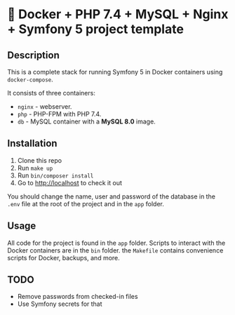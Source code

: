 # 🐳 Docker + PHP 7.4 + MySQL + Nginx + Symfony 5 project template

## Description

This is a complete stack for running Symfony 5 in Docker containers using `docker-compose`.

It consists of three containers:

- `nginx` - webserver.
- `php` - PHP-FPM with PHP 7.4.
- `db` - MySQL container with a **MySQL 8.0** image.

## Installation

1. Clone this repo
2. Run `make up`
3. Run `bin/composer install`
4. Go to <http://localhost> to check it out

You should change the name, user and password of the database in the `.env` 
file at the root of the project and in the `app` folder. 

## Usage

All code for the project is found in the `app` folder. Scripts to interact with the Docker
containers are in the `bin` folder. the `Makefile` contains convenience scripts for Docker,
backups, and more.

## TODO

- Remove passwords from checked-in files
- Use Symfony secrets for that
